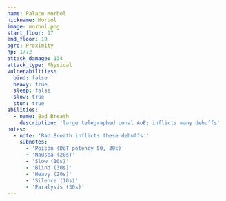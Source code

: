 ```yaml
---
name: Palace Morbol
nickname: Morbol
image: morbol.png
start_floor: 17
end_floor: 19
agro: Proximity
hp: 1772
attack_damage: 134
attack_type: Physical
vulnerabilities:
  bind: false
  heavy: true
  sleep: false
  slow: true
  stun: true
abilities:
  - name: Bad Breath
    description: 'large telegraphed conal AoE; inflicts many debuffs'
notes:
  - note: 'Bad Breath inflicts these debuffs:'
    subnotes:
      - 'Poison (DoT potency 50, 30s)'
      - 'Nausea (20s)'
      - 'Slow (10s)'
      - 'Blind (30s)'
      - 'Heavy (20s)'
      - 'Silence (10s)'
      - 'Paralysis (30s)'
---
```

